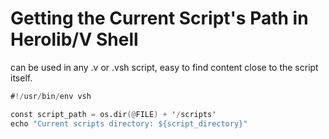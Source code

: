 # Getting the Current Script's Path in Herolib/V Shell

can be used in any .v or .vsh script, easy to find content close to the script itself.

```v
#!/usr/bin/env vsh

const script_path = os.dir(@FILE) + '/scripts'
echo "Current scripts directory: ${script_directory}"

```
